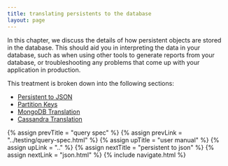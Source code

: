 ```yaml
---
title: translating persistents to the database
layout: page
---
```


In this chapter, we discuss the details of how persistent objects are
stored in the database. This should aid you in interpreting the data
in your database, such as when using other tools to generate reports
from your database, or troubleshooting any problems that come up with
your application in production.

This treatment is broken down into the following sections:

- [Persistent to JSON](json.html)
- [Partition Keys](keys.html)
- [MongoDB Translation](mongo.html)
- [Cassandra Translation](cassandra.html)

{% assign prevTitle = "query spec" %}
{% assign prevLink = "../testing/query-spec.html" %}
{% assign upTitle = "user manual" %}
{% assign upLink = ".." %}
{% assign nextTitle = "persistent to json" %}
{% assign nextLink = "json.html" %}
{% include navigate.html %}
